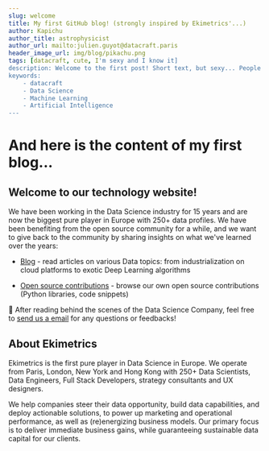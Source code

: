```yaml
---
slug: welcome
title: My first GitHub blog! (strongly inspired by Ekimetrics'...)
author: Kapichu
author_title: astrophysicist
author_url: mailto:julien.guyot@datacraft.paris
header_image_url: img/blog/pikachu.png
tags: [datacraft, cute, I'm sexy and I know it]
description: Welcome to the first post! Short text, but sexy... People are eager to know more.
keywords:
    - datacraft
    - Data Science
    - Machine Learning
    - Artificial Intelligence
---
```


<!--truncate-->

# And here is the content of my first blog...

## Welcome to our technology website!
We have been working in the Data Science industry for 15 years and are now the biggest pure player in Europe with 250+ data profiles. We have been benefiting from the open source community for a while, and we want to give back to the community by sharing insights on what we've learned over the years:
- [Blog](/blog) - read articles on various Data topics: from industrialization on cloud platforms to exotic Deep Learning algorithms
<!-- - [Best practices & convictions](/docs) - discover our programming best practices, our tech convictions and preferred technologies -->
- [Open source contributions](/opensource) - browse our own open source contributions (Python libraries, code snippets)

💌 After reading behind the scenes of the Data Science Company, feel free to [send us a email](mailto:inno@ekimetrics.com) for any questions or feedbacks! 

## About Ekimetrics

Ekimetrics is the first pure player in Data Science in Europe. We operate from Paris, London, New York and Hong Kong with 250+ Data Scientists, Data Engineers, Full Stack Developers, strategy consultants and UX designers. 

We help companies steer their data opportunity, build data capabilities, and deploy actionable solutions, to power up marketing and operational performance, as well as (re)energizing business models. Our primary focus is to deliver immediate business gains, while guaranteeing sustainable data capital for our clients.
